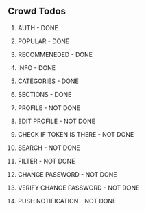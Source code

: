 ## Crowd Todos

1. AUTH - DONE
2. POPULAR - DONE
3. RECOMMENEDED - DONE
4. INFO - DONE
5. CATEGORIES - DONE
6. SECTIONS - DONE


7. PROFILE - NOT DONE
8. EDIT PROFILE - NOT DONE
9. CHECK IF TOKEN IS THERE - NOT DONE
10. SEARCH - NOT DONE
11. FILTER - NOT DONE
12. CHANGE PASSWORD - NOT DONE
13. VERIFY CHANGE PASSWORD - NOT DONE
14. PUSH NOTIFICATION - NOT DONE